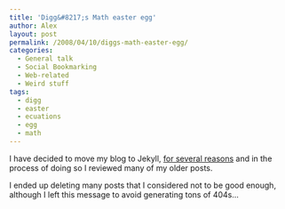 ```yaml
---
title: 'Digg&#8217;s Math easter egg'
author: Alex
layout: post
permalink: /2008/04/10/diggs-math-easter-egg/
categories:
  - General talk
  - Social Bookmarking
  - Web-related
  - Weird stuff
tags:
  - digg
  - easter
  - ecuations
  - egg
  - math
---
```

 

I have decided to move my blog to Jekyll, [for several reasons](http://carlboettiger.info/2012/05/01/Jekyll-vs-Wordpress.html) and in the process of doing so I reviewed many of my older posts.

I ended up deleting many posts that I considered not to be good enough, although I left this message to avoid generating tons of 404s... 